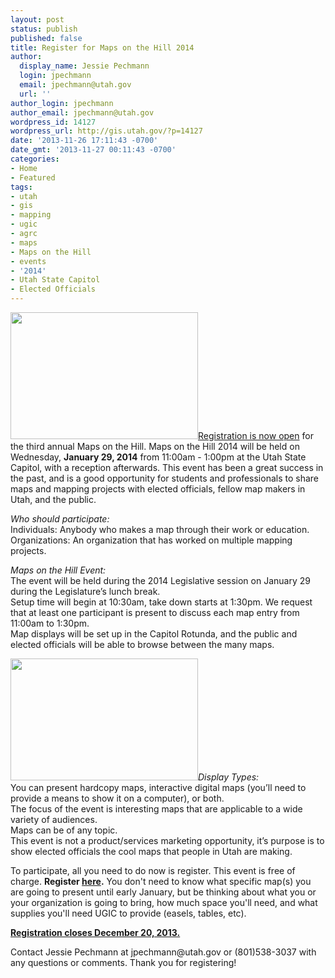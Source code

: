 ```yaml
---
layout: post
status: publish
published: false
title: Register for Maps on the Hill 2014
author:
  display_name: Jessie Pechmann
  login: jpechmann
  email: jpechmann@utah.gov
  url: ''
author_login: jpechmann
author_email: jpechmann@utah.gov
wordpress_id: 14127
wordpress_url: http://gis.utah.gov/?p=14127
date: '2013-11-26 17:11:43 -0700'
date_gmt: '2013-11-27 00:11:43 -0700'
categories:
- Home
- Featured
tags:
- utah
- gis
- mapping
- ugic
- agrc
- maps
- Maps on the Hill
- events
- '2014'
- Utah State Capitol
- Elected Officials
---
```

<p><a href="{{ "/downloads/IMG_2925.jpg" | prepend: site.baseurl }}"><img src="{{ "/images/IMG_2925-300x203.jpg" | prepend: site.baseurl }}" alt="" title="IMG_2925" width="300" height="203" class="inline-text-left" /></a><a href="https://docs.google.com/a/utah.gov/spreadsheet/viewform?usp=drive_web&formkey=dG4ta3dQY3JpWkpCajhsbWNRRjlsT3c6MA#gid=0">Registration is now open</a> for the third annual Maps on the Hill. Maps on the Hill 2014 will be held on Wednesday, <strong>January 29, 2014</strong> from 11:00am - 1:00pm at the Utah State Capitol, with a reception afterwards. This event has been a great success in the past, and is a good opportunity for students and professionals to share maps and mapping projects with elected officials, fellow map makers in Utah, and the public. </p>
<p><em>Who should participate:</em><br />
Individuals: Anybody who makes a map through their work or education.<br />
Organizations: An organization that has worked on multiple mapping projects.</p>
<p><em>Maps on the Hill Event:</em><br />
The event will be held during the 2014 Legislative session on January 29 during the Legislature’s lunch break.<br />
Setup time will begin at 10:30am, take down starts at 1:30pm. We request that at least one participant is present to discuss each map entry from 11:00am to 1:30pm.<br />
Map displays will be set up in the Capitol Rotunda, and the public and elected officials will be able to browse between the many maps.</p>
<p><a href="{{ "/downloads/IMG_2919.jpg" | prepend: site.baseurl }}"><img src="{{ "/images/IMG_2919-300x195.jpg" | prepend: site.baseurl }}" alt="" title="IMG_2919" width="300" height="195" class="inline-text-left" /></a><em>Display Types:</em><br />
You can present hardcopy maps, interactive digital maps (you’ll need to provide a means to show it on a computer), or both.<br />
The focus of the event is interesting maps that are applicable to a wide variety of audiences.<br />
Maps can be of any topic.<br />
This event is not a product/services marketing opportunity, it’s purpose is to show elected officials the cool maps that people in Utah are making.</p>
<p>To participate, all you need to do now is register. This event is free of charge. </a><strong>Register <a href="https://docs.google.com/a/utah.gov/spreadsheet/viewform?usp=drive_web&formkey=dG4ta3dQY3JpWkpCajhsbWNRRjlsT3c6MA#gid=0">here</a>.</strong> You don't need to know what specific map(s) you are going to present until early January, but be thinking about what you or your organization is going to bring, how much space you'll need, and what supplies you'll need UGIC to provide (easels, tables, etc).</p>
<p><strong><a href="https://docs.google.com/a/utah.gov/spreadsheet/viewform?usp=drive_web&formkey=dG4ta3dQY3JpWkpCajhsbWNRRjlsT3c6MA#gid=0">Registration closes December 20, 2013.</a></strong></p>
<p>Contact Jessie Pechmann at jpechmann@utah.gov or  (801)538-3037 with any questions or comments. Thank you for registering! </p>
